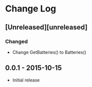 # Change Log

## [Unreleased][unreleased]

### Changed
- Change GetBatteries() to Batteries()

## 0.0.1 - 2015-10-15

- Initial release

